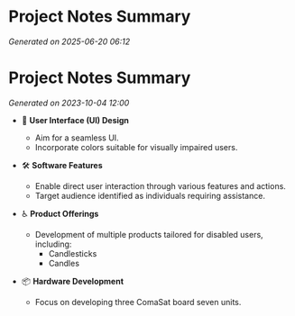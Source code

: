 # Project Notes Summary

*Generated on 2025-06-20 06:12*

# Project Notes Summary

*Generated on 2023-10-04 12:00*

- 🎨 **User Interface (UI) Design**
  - Aim for a seamless UI.
  - Incorporate colors suitable for visually impaired users.

- 🛠️ **Software Features**
  - Enable direct user interaction through various features and actions.
  - Target audience identified as individuals requiring assistance.

- ♿ **Product Offerings**
  - Development of multiple products tailored for disabled users, including:
    - Candlesticks
    - Candles

- 📦 **Hardware Development**
  - Focus on developing three ComaSat board seven units.